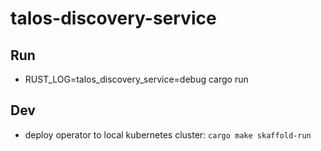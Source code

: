 # talos-discovery-service

## Run
* RUST_LOG=talos_discovery_service=debug cargo run

## Dev
* deploy operator to local kubernetes cluster: `cargo make skaffold-run`
